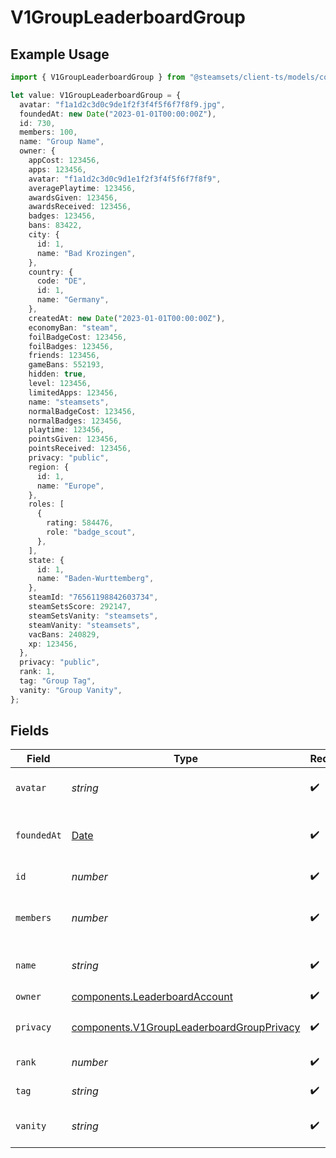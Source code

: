 # V1GroupLeaderboardGroup

## Example Usage

```typescript
import { V1GroupLeaderboardGroup } from "@steamsets/client-ts/models/components";

let value: V1GroupLeaderboardGroup = {
  avatar: "f1a1d2c3d0c9de1f2f3f4f5f6f7f8f9.jpg",
  foundedAt: new Date("2023-01-01T00:00:00Z"),
  id: 730,
  members: 100,
  name: "Group Name",
  owner: {
    appCost: 123456,
    apps: 123456,
    avatar: "f1a1d2c3d0c9d1e1f2f3f4f5f6f7f8f9",
    averagePlaytime: 123456,
    awardsGiven: 123456,
    awardsReceived: 123456,
    badges: 123456,
    bans: 83422,
    city: {
      id: 1,
      name: "Bad Krozingen",
    },
    country: {
      code: "DE",
      id: 1,
      name: "Germany",
    },
    createdAt: new Date("2023-01-01T00:00:00Z"),
    economyBan: "steam",
    foilBadgeCost: 123456,
    foilBadges: 123456,
    friends: 123456,
    gameBans: 552193,
    hidden: true,
    level: 123456,
    limitedApps: 123456,
    name: "steamsets",
    normalBadgeCost: 123456,
    normalBadges: 123456,
    playtime: 123456,
    pointsGiven: 123456,
    pointsReceived: 123456,
    privacy: "public",
    region: {
      id: 1,
      name: "Europe",
    },
    roles: [
      {
        rating: 584476,
        role: "badge_scout",
      },
    ],
    state: {
      id: 1,
      name: "Baden-Wurttemberg",
    },
    steamId: "76561198842603734",
    steamSetsScore: 292147,
    steamSetsVanity: "steamsets",
    steamVanity: "steamsets",
    vacBans: 240829,
    xp: 123456,
  },
  privacy: "public",
  rank: 1,
  tag: "Group Tag",
  vanity: "Group Vanity",
};
```

## Fields

| Field                                                                                                  | Type                                                                                                   | Required                                                                                               | Description                                                                                            | Example                                                                                                |
| ------------------------------------------------------------------------------------------------------ | ------------------------------------------------------------------------------------------------------ | ------------------------------------------------------------------------------------------------------ | ------------------------------------------------------------------------------------------------------ | ------------------------------------------------------------------------------------------------------ |
| `avatar`                                                                                               | *string*                                                                                               | :heavy_check_mark:                                                                                     | The avatar of the group                                                                                | f1a1d2c3d0c9de1f2f3f4f5f6f7f8f9.jpg                                                                    |
| `foundedAt`                                                                                            | [Date](https://developer.mozilla.org/en-US/docs/Web/JavaScript/Reference/Global_Objects/Date)          | :heavy_check_mark:                                                                                     | The time the group was founded                                                                         | 2023-01-01T00:00:00Z                                                                                   |
| `id`                                                                                                   | *number*                                                                                               | :heavy_check_mark:                                                                                     | The id of the group                                                                                    | 730                                                                                                    |
| `members`                                                                                              | *number*                                                                                               | :heavy_check_mark:                                                                                     | The number of members in the group                                                                     | 100                                                                                                    |
| `name`                                                                                                 | *string*                                                                                               | :heavy_check_mark:                                                                                     | The name of the group                                                                                  | Group Name                                                                                             |
| `owner`                                                                                                | [components.LeaderboardAccount](../../models/components/leaderboardaccount.md)                         | :heavy_check_mark:                                                                                     | N/A                                                                                                    |                                                                                                        |
| `privacy`                                                                                              | [components.V1GroupLeaderboardGroupPrivacy](../../models/components/v1groupleaderboardgroupprivacy.md) | :heavy_check_mark:                                                                                     | The privacy of the group                                                                               | public                                                                                                 |
| `rank`                                                                                                 | *number*                                                                                               | :heavy_check_mark:                                                                                     | The rank of the account                                                                                | 1                                                                                                      |
| `tag`                                                                                                  | *string*                                                                                               | :heavy_check_mark:                                                                                     | The tag of the group                                                                                   | Group Tag                                                                                              |
| `vanity`                                                                                               | *string*                                                                                               | :heavy_check_mark:                                                                                     | The vanity of the group                                                                                | Group Vanity                                                                                           |